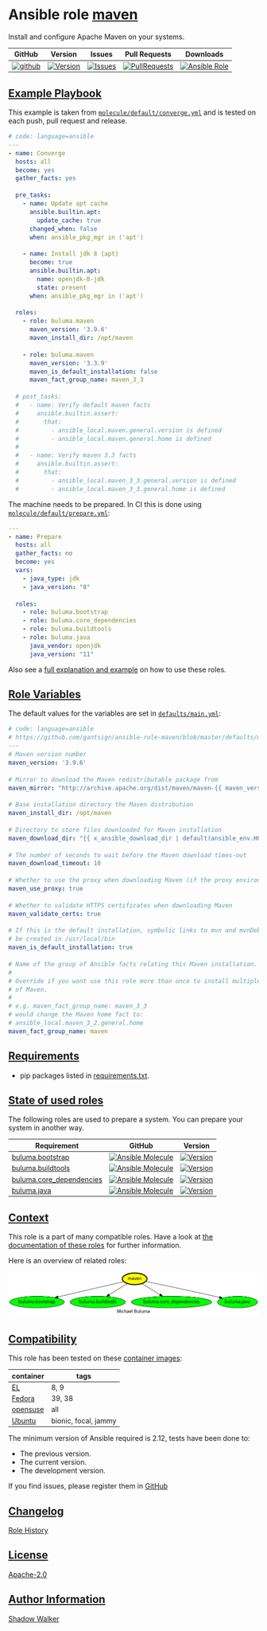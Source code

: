 # Ansible role [maven](https://galaxy.ansible.com/ui/standalone/roles/buluma/maven/documentation)

Install and configure Apache Maven on your systems.

|GitHub|Version|Issues|Pull Requests|Downloads|
|------|-------|------|-------------|---------|
|[![github](https://github.com/buluma/ansible-role-maven/actions/workflows/molecule.yml/badge.svg)](https://github.com/buluma/ansible-role-maven/actions/workflows/molecule.yml)|[![Version](https://img.shields.io/github/release/buluma/ansible-role-maven.svg)](https://github.com/buluma/ansible-role-maven/releases/)|[![Issues](https://img.shields.io/github/issues/buluma/ansible-role-maven.svg)](https://github.com/buluma/ansible-role-maven/issues/)|[![PullRequests](https://img.shields.io/github/issues-pr-closed-raw/buluma/ansible-role-maven.svg)](https://github.com/buluma/ansible-role-maven/pulls/)|[![Ansible Role](https://img.shields.io/ansible/role/d/buluma/maven)](https://galaxy.ansible.com/ui/standalone/roles/buluma/maven/documentation)|

## [Example Playbook](#example-playbook)

This example is taken from [`molecule/default/converge.yml`](https://github.com/buluma/ansible-role-maven/blob/master/molecule/default/converge.yml) and is tested on each push, pull request and release.

```yaml
# code: language=ansible
---
- name: Converge
  hosts: all
  become: yes
  gather_facts: yes

  pre_tasks:
    - name: Update apt cache
      ansible.builtin.apt:
        update_cache: true
      changed_when: false
      when: ansible_pkg_mgr in ('apt')

    - name: Install jdk 8 (apt)
      become: true
      ansible.builtin.apt:
        name: openjdk-8-jdk
        state: present
      when: ansible_pkg_mgr in ('apt')

  roles:
    - role: buluma.maven
      maven_version: '3.9.6'
      maven_install_dir: /opt/maven

    - role: buluma.maven
      maven_version: '3.3.9'
      maven_is_default_installation: false
      maven_fact_group_name: maven_3_3

  # post_tasks:
  #   - name: Verify default maven facts
  #     ansible.builtin.assert:
  #       that:
  #         - ansible_local.maven.general.version is defined
  #         - ansible_local.maven.general.home is defined
  #
  #   - name: Verify maven 3.3 facts
  #     ansible.builtin.assert:
  #       that:
  #         - ansible_local.maven_3_3.general.version is defined
  #         - ansible_local.maven_3_3.general.home is defined
```

The machine needs to be prepared. In CI this is done using [`molecule/default/prepare.yml`](https://github.com/buluma/ansible-role-maven/blob/master/molecule/default/prepare.yml):

```yaml
---
- name: Prepare
  hosts: all
  gather_facts: no
  become: yes
  vars:
    - java_type: jdk
    - java_version: "8"

  roles:
    - role: buluma.bootstrap
    - role: buluma.core_dependencies
    - role: buluma.buildtools
    - role: buluma.java
      java_vendor: openjdk
      java_version: "11"
```

Also see a [full explanation and example](https://buluma.github.io/how-to-use-these-roles.html) on how to use these roles.

## [Role Variables](#role-variables)

The default values for the variables are set in [`defaults/main.yml`](https://github.com/buluma/ansible-role-maven/blob/master/defaults/main.yml):

```yaml
# code: language=ansible
# https://github.com/gantsign/ansible-role-maven/blob/master/defaults/main.yml
---
# Maven version number
maven_version: '3.9.6'

# Mirror to download the Maven redistributable package from
maven_mirror: "http://archive.apache.org/dist/maven/maven-{{ maven_version | regex_replace('\\..*', '') }}/{{ maven_version }}/binaries"

# Base installation directory the Maven distribution
maven_install_dir: /opt/maven

# Directory to store files downloaded for Maven installation
maven_download_dir: "{{ x_ansible_download_dir | default(ansible_env.HOME + '/.ansible/tmp/downloads') }}"

# The number of seconds to wait before the Maven download times-out
maven_download_timeout: 10

# Whether to use the proxy when downloading Maven (if the proxy environment variable is present)
maven_use_proxy: true

# Whether to validate HTTPS certificates when downloading Maven
maven_validate_certs: true

# If this is the default installation, symbolic links to mvn and mvnDebug will
# be created in /usr/local/bin
maven_is_default_installation: true

# Name of the group of Ansible facts relating this Maven installation.
#
# Override if you want use this role more than once to install multiple versions
# of Maven.
#
# e.g. maven_fact_group_name: maven_3_3
# would change the Maven home fact to:
# ansible_local.maven_3_2.general.home
maven_fact_group_name: maven
```

## [Requirements](#requirements)

- pip packages listed in [requirements.txt](https://github.com/buluma/ansible-role-maven/blob/master/requirements.txt).

## [State of used roles](#state-of-used-roles)

The following roles are used to prepare a system. You can prepare your system in another way.

| Requirement | GitHub | Version |
|-------------|--------|--------|
|[buluma.bootstrap](https://galaxy.ansible.com/buluma/bootstrap)|[![Ansible Molecule](https://github.com/buluma/ansible-role-bootstrap/actions/workflows/molecule.yml/badge.svg)](https://github.com/buluma/ansible-role-bootstrap/actions/workflows/molecule.yml)|[![Version](https://img.shields.io/github/release/buluma/ansible-role-bootstrap.svg)](https://github.com/shadowwalker/ansible-role-bootstrap)|
|[buluma.buildtools](https://galaxy.ansible.com/buluma/buildtools)|[![Ansible Molecule](https://github.com/buluma/ansible-role-buildtools/actions/workflows/molecule.yml/badge.svg)](https://github.com/buluma/ansible-role-buildtools/actions/workflows/molecule.yml)|[![Version](https://img.shields.io/github/release/buluma/ansible-role-buildtools.svg)](https://github.com/shadowwalker/ansible-role-buildtools)|
|[buluma.core_dependencies](https://galaxy.ansible.com/buluma/core_dependencies)|[![Ansible Molecule](https://github.com/buluma/ansible-role-core_dependencies/actions/workflows/molecule.yml/badge.svg)](https://github.com/buluma/ansible-role-core_dependencies/actions/workflows/molecule.yml)|[![Version](https://img.shields.io/github/release/buluma/ansible-role-core_dependencies.svg)](https://github.com/shadowwalker/ansible-role-core_dependencies)|
|[buluma.java](https://galaxy.ansible.com/buluma/java)|[![Ansible Molecule](https://github.com/buluma/ansible-role-java/actions/workflows/molecule.yml/badge.svg)](https://github.com/buluma/ansible-role-java/actions/workflows/molecule.yml)|[![Version](https://img.shields.io/github/release/buluma/ansible-role-java.svg)](https://github.com/shadowwalker/ansible-role-java)|

## [Context](#context)

This role is a part of many compatible roles. Have a look at [the documentation of these roles](https://buluma.github.io/) for further information.

Here is an overview of related roles:

![dependencies](https://raw.githubusercontent.com/buluma/ansible-role-maven/png/requirements.png "Dependencies")

## [Compatibility](#compatibility)

This role has been tested on these [container images](https://hub.docker.com/u/buluma):

|container|tags|
|---------|----|
|[EL](https://hub.docker.com/repository/docker/buluma/enterpriselinux/general)|8, 9|
|[Fedora](https://hub.docker.com/repository/docker/buluma/fedora/general)|39, 38|
|[opensuse](https://hub.docker.com/repository/docker/buluma/opensuse/general)|all|
|[Ubuntu](https://hub.docker.com/repository/docker/buluma/ubuntu/general)|bionic, focal, jammy|

The minimum version of Ansible required is 2.12, tests have been done to:

- The previous version.
- The current version.
- The development version.

If you find issues, please register them in [GitHub](https://github.com/buluma/ansible-role-maven/issues)

## [Changelog](#changelog)

[Role History](https://github.com/buluma/ansible-role-maven/blob/master/CHANGELOG.md)

## [License](#license)

[Apache-2.0](https://github.com/buluma/ansible-role-maven/blob/master/LICENSE)

## [Author Information](#author-information)

[Shadow Walker](https://buluma.github.io/)

